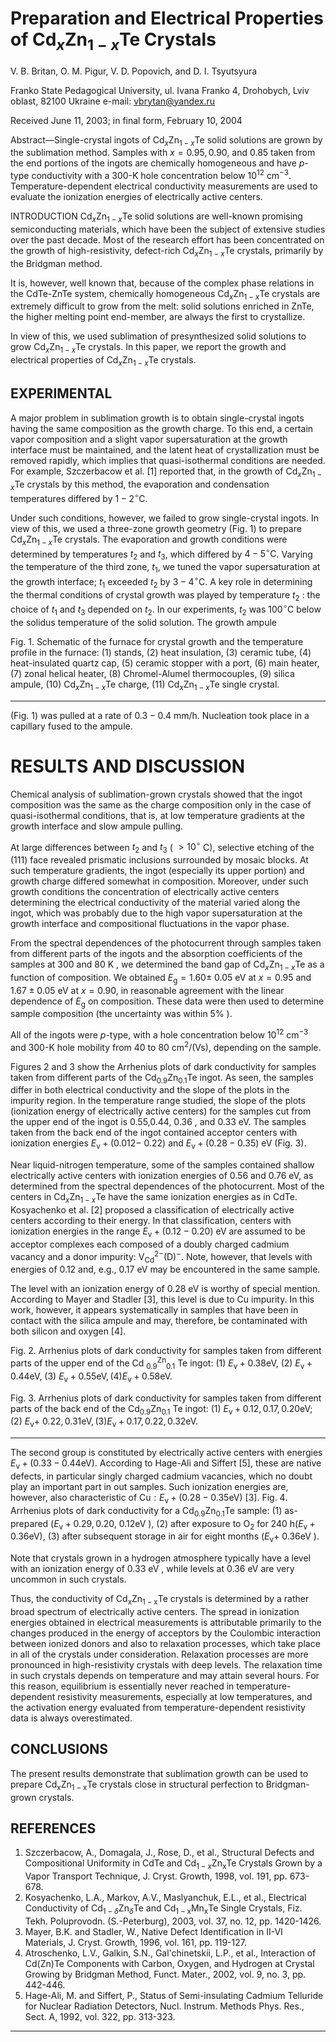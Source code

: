# Preparation and Electrical Properties of $\mathrm{Cd}_{x} \mathrm{Zn}_{1-x} \mathrm{Te}$ Crystals 

V. B. Britan, O. M. Pigur, V. D. Popovich, and D. I. Tsyutsyura

Franko State Pedagogical University, ul. Ivana Franko 4, Drohobych, Lviv oblast, 82100 Ukraine
e-mail: vbrytan@yandex.ru

Received June 11, 2003; in final form, February 10, 2004

Abstract—Single-crystal ingots of $\mathrm{Cd}_{x} \mathrm{Zn}_{1-x} \mathrm{Te}$ solid solutions are grown by the sublimation method. Samples with $x=0.95,0.90$, and 0.85 taken from the end portions of the ingots are chemically homogeneous and have $p$-type conductivity with a 300-K hole concentration below $10^{12} \mathrm{~cm}^{-3}$. Temperature-dependent electrical conductivity measurements are used to evaluate the ionization energies of electrically active centers.

INTRODUCTION
$\mathrm{Cd}_{x} \mathrm{Zn}_{1-x} \mathrm{Te}$ solid solutions are well-known promising semiconducting materials, which have been the subject of extensive studies over the past decade. Most of the research effort has been concentrated on the growth of high-resistivity, defect-rich $\mathrm{Cd}_{x} \mathrm{Zn}_{1-x} \mathrm{Te}$ crystals, primarily by the Bridgman method.

It is, however, well known that, because of the complex phase relations in the CdTe-ZnTe system, chemically homogeneous $\mathrm{Cd}_{x} \mathrm{Zn}_{1-x} \mathrm{Te}$ crystals are extremely difficult to grow from the melt: solid solutions enriched in ZnTe, the higher melting point end-member, are always the first to crystallize.

In view of this, we used sublimation of presynthesized solid solutions to grow $\mathrm{Cd}_{x} \mathrm{Zn}_{1-x} \mathrm{Te}$ crystals. In this paper, we report the growth and electrical properties of $\mathrm{Cd}_{x} \mathrm{Zn}_{1-x} \mathrm{Te}$ crystals.

## EXPERIMENTAL

A major problem in sublimation growth is to obtain single-crystal ingots having the same composition as the growth charge. To this end, a certain vapor composition and a slight vapor supersaturation at the growth interface must be maintained, and the latent heat of crystallization must be removed rapidly, which implies that quasi-isothermal conditions are needed. For example, Szczerbacow et al. [1] reported that, in the growth of $\mathrm{Cd}_{x} \mathrm{Zn}_{1-x} \mathrm{Te}$ crystals by this method, the evaporation and condensation temperatures differed by $1-2^{\circ} \mathrm{C}$.

Under such conditions, however, we failed to grow single-crystal ingots. In view of this, we used a three-zone growth geometry (Fig. 1) to prepare $\mathrm{Cd}_{x} \mathrm{Zn}_{1-x} \mathrm{Te}$ crystals. The evaporation and growth conditions were determined by temperatures $t_{2}$ and $t_{3}$, which differed by $4-5^{\circ} \mathrm{C}$. Varying the temperature of the third zone, $t_{1}$, we tuned the vapor supersaturation at the growth interface; $t_{1}$ exceeded $t_{2}$ by $3-4^{\circ} \mathrm{C}$. A key role in determining the thermal conditions of crystal growth was played by temperature $t_{2}$ : the choice of $t_{1}$ and $t_{3}$ depended on $t_{2}$. In our experiments, $t_{2}$ was $100^{\circ} \mathrm{C}$ below the solidus temperature of the solid solution. The growth ampule

Fig. 1. Schematic of the furnace for crystal growth and the temperature profile in the furnace: (1) stands, (2) heat insulation, (3) ceramic tube, (4) heat-insulated quartz cap, (5) ceramic stopper with a port, (6) main heater, (7) zonal helical heater, (8) Chromel-Alumel thermocouples, (9) silica ampule, (10) $\mathrm{Cd}_{x} \mathrm{Zn}_{1-x} \mathrm{Te}$ charge, (11) $\mathrm{Cd}_{x} \mathrm{Zn}_{1-x} \mathrm{Te}$ single crystal.




---

(Fig. 1) was pulled at a rate of $0.3-0.4 \mathrm{~mm} / \mathrm{h}$. Nucleation took place in a capillary fused to the ampule.

# RESULTS AND DISCUSSION 

Chemical analysis of sublimation-grown crystals showed that the ingot composition was the same as the charge composition only in the case of quasi-isothermal conditions, that is, at low temperature gradients at the growth interface and slow ampule pulling.

At large differences between $t_{2}$ and $t_{3}$ ( $>10^{\circ}$ C), selective etching of the (111) face revealed prismatic inclusions surrounded by mosaic blocks. At such temperature gradients, the ingot (especially its upper portion) and growth charge differed somewhat in composition. Moreover, under such growth conditions the concentration of electrically active centers determining the electrical conductivity of the material varied along the ingot, which was probably due to the high vapor supersaturation at the growth interface and compositional fluctuations in the vapor phase.

From the spectral dependences of the photocurrent through samples taken from different parts of the ingots and the absorption coefficients of the samples at 300 and 80 K , we determined the band gap of $\mathrm{Cd}_{x} \mathrm{Zn}_{1-x} \mathrm{Te}$ as a function of composition. We obtained $E_{\mathrm{g}}=1.60 \pm$ 0.05 eV at $x=0.95$ and $1.67 \pm 0.05$ eV at $x=0.90$, in reasonable agreement with the linear dependence of $E_{\mathrm{g}}$ on composition. These data were then used to determine sample composition (the uncertainty was within $5 \%$ ).

All of the ingots were $p$-type, with a hole concentration below $10^{12} \mathrm{~cm}^{-3}$ and 300-K hole mobility from 40 to $80 \mathrm{~cm}^{2} /(\mathrm{Vs})$, depending on the sample.

Figures 2 and 3 show the Arrhenius plots of dark conductivity for samples taken from different parts of the $\mathrm{Cd}_{0.9} \mathrm{Zn}_{0.1} \mathrm{Te}$ ingot. As seen, the samples differ in both electrical conductivity and the slope of the plots in the impurity region. In the temperature range studied, the slope of the plots (ionization energy of electrically active centers) for the samples cut from the upper end of the ingot is 0.55,0.44, 0.36 , and 0.33 eV. The samples taken from the back end of the ingot contained acceptor centers with ionization energies $E_{\mathrm{v}}+(0.012-$ $0.22)$ and $E_{\mathrm{v}}+(0.28-0.35)$ eV (Fig. 3).

Near liquid-nitrogen temperature, some of the samples contained shallow electrically active centers with ionization energies of 0.56 and 0.76 eV, as determined from the spectral dependences of the photocurrent. Most of the centers in $\mathrm{Cd}_{x} \mathrm{Zn}_{1-x} \mathrm{Te}$ have the same ionization energies as in CdTe. Kosyachenko et al. [2] proposed a classification of electrically active centers according to their energy. In that classification, centers with ionization energies in the range $E_{\mathrm{v}}+(0.12-0.20)$ eV are assumed to be acceptor complexes each composed of a doubly charged cadmium vacancy and a donor impurity: $\mathrm{V}_{\mathrm{Cd}}^{2-}(\mathrm{D})^{-}$. Note, however, that levels with energies of 0.12 and, e.g., 0.17 eV may be encountered in the same sample.

The level with an ionization energy of 0.28 eV is worthy of special mention. According to Mayer and Stadler [3], this level is due to Cu impurity. In this work, however, it appears systematically in samples that have been in contact with the silica ampule and may, therefore, be contaminated with both silicon and oxygen [4].

Fig. 2. Arrhenius plots of dark conductivity for samples taken from different parts of the upper end of the Cd ${ }_{0.9}{ }^{\mathrm{Zn}}{ }_{0.1}$ Te ingot: (1) $E_{\mathrm{v}}+0.38 \mathrm{eV}$, (2) $E_{\mathrm{v}}+0.44 \mathrm{eV}$, (3) $E_{\mathrm{v}}+0.55 \mathrm{eV},(4) E_{\mathrm{v}}+0.58 \mathrm{eV}$.

Fig. 3. Arrhenius plots of dark conductivity for samples taken from different parts of the back end of the $\mathrm{Cd}_{0.9} \mathrm{Zn}_{0.1}$ Te ingot: (1) $E_{\mathrm{v}}+0.12,0.17,0.20 \mathrm{eV}$; (2) $E_{\mathrm{v}}+$ $0.22,0.31 \mathrm{eV},(3) E_{\mathrm{v}}+0.17,0.22,0.32 \mathrm{eV}$.




---

The second group is constituted by electrically active centers with energies $E_{\mathrm{v}}+(0.33-0.44 \mathrm{eV})$. According to Hage-Ali and Siffert [5], these are native defects, in particular singly charged cadmium vacancies, which no doubt play an important part in out samples. Such ionization energies are, however, also characteristic of $\mathrm{Cu}: E_{\mathrm{v}}+(0.28-0.35 \mathrm{eV})$ [3].
Fig. 4. Arrhenius plots of dark conductivity for a $\mathrm{Cd}_{0.9} \mathrm{Zn}_{0.1} \mathrm{Te}$ sample: (1) as-prepared $\left(E_{\mathrm{v}}+0.29,0.20\right.$, $0.12 \mathrm{eV}$ ), (2) after exposure to $\mathrm{O}_{2}$ for $240 \mathrm{~h}\left(E_{\mathrm{v}}+0.36 \mathrm{eV}\right)$, (3) after subsequent storage in air for eight months $\left(E_{\mathrm{v}}+\right.$ $0.36 \mathrm{eV}$ ).

Note that crystals grown in a hydrogen atmosphere typically have a level with an ionization energy of 0.33 eV , while levels at 0.36 eV are very uncommon in such crystals.

Thus, the conductivity of $\mathrm{Cd}_{\mathrm{x}} \mathrm{Zn}_{1-\mathrm{x}} \mathrm{Te}$ crystals is determined by a rather broad spectrum of electrically active centers. The spread in ionization energies obtained in electrical measurements is attributable primarily to the changes produced in the energy of acceptors by the Coulombic interaction between ionized donors and also to relaxation processes, which take place in all of the crystals under consideration. Relaxation processes are more pronounced in high-resistivity crystals with deep levels. The relaxation time in such crystals depends on temperature and may attain several hours. For this reason, equilibrium is essentially never reached in temperature-dependent resistivity measurements, especially at low temperatures, and the activation energy evaluated from temperature-dependent resistivity data is always overestimated.

## CONCLUSIONS

The present results demonstrate that sublimation growth can be used to prepare $\mathrm{Cd}_{\mathrm{x}} \mathrm{Zn}_{1-\mathrm{x}} \mathrm{Te}$ crystals close in structural perfection to Bridgman-grown crystals.

## REFERENCES

1. Szczerbacow, A., Domagala, J., Rose, D., et al., Structural Defects and Compositional Uniformity in CdTe and $\mathrm{Cd}_{1-x} \mathrm{Zn}_{\mathrm{x}} \mathrm{Te}$ Crystals Grown by a Vapor Transport Technique, J. Cryst. Growth, 1998, vol. 191, pp. 673-678.
2. Kosyachenko, L.A., Markov, A.V., Maslyanchuk, E.L., et al., Electrical Conductivity of $\mathrm{Cd}_{1-\delta} \mathrm{Zn}_{\delta} \mathrm{Te}$ and $\mathrm{Cd}_{1-\mathrm{x}} \mathrm{Mn}_{\mathrm{x}} \mathrm{Te}$ Single Crystals, Fiz. Tekh. Poluprovodn. (S.-Peterburg), 2003, vol. 37, no. 12, pp. 1420-1426.
3. Mayer, B.K. and Stadler, W., Native Defect Identification in II-VI Materials, J. Cryst. Growth, 1996, vol. 161, pp. 119-127.
4. Atroschenko, L.V., Galkin, S.N., Gal'chinetskii, L.P., et al., Interaction of $\mathrm{Cd}(\mathrm{Zn}) \mathrm{Te}$ Components with Carbon, Oxygen, and Hydrogen at Crystal Growing by Bridgman Method, Funct. Mater., 2002, vol. 9, no. 3, pp. 442-446.
5. Hage-Ali, M. and Siffert, P., Status of Semi-insulating Cadmium Telluride for Nuclear Radiation Detectors, Nucl. Instrum. Methods Phys. Res., Sect. A, 1992, vol. 322, pp. 313-323.



---

